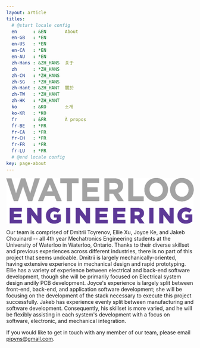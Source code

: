 ```yaml
---
layout: article
titles:
  # @start locale config
  en      : &EN       About
  en-GB   : *EN
  en-US   : *EN
  en-CA   : *EN
  en-AU   : *EN
  zh-Hans : &ZH_HANS  关于
  zh      : *ZH_HANS
  zh-CN   : *ZH_HANS
  zh-SG   : *ZH_HANS
  zh-Hant : &ZH_HANT  關於
  zh-TW   : *ZH_HANT
  zh-HK   : *ZH_HANT
  ko      : &KO       소개
  ko-KR   : *KO
  fr      : &FR       À propos
  fr-BE   : *FR
  fr-CA   : *FR
  fr-CH   : *FR
  fr-FR   : *FR
  fr-LU   : *FR
  # @end locale config
key: page-about
---
```


<style>
img {
  display: block;
  margin-left: auto;
  margin-right: auto;
}
</style>

<img src="https://raw.githubusercontent.com/pipyns/pipyns.github.io/master/assets/UW_ENG.png" alt="University of Waterloo" width=510 height=123>

Our team is comprised of Dmitrii Tcyrenov, Ellie Xu, Joyce Ke, and Jakeb Chouinard -- all 4th year Mechatronics Engineering students at the University of Waterloo in Waterloo, Ontario. Thanks to their diverse skillset and previous experiences across different industries, there is no part of this project that seems undoable. Dmitrii is largely mechanically-oriented, having extensive experience in mechanical design and rapid prototyping. Ellie has a variety of experience between electrical and back-end software development, though she will be primarily focused on Electrical system design andily  PCB development. Joyce's experience is largely split between front-end, back-end, and application software development; she will be focusing on the development of the stack necessary to execute this project successfully. Jakeb has experience evenly split between manufacturing and software development. Consequently, his skillset is more varied, and he will be flexibly assisting in each system's development with a focus on software, electronic, and mechanical integration.

If you would like to get in touch with any member of our team, please email pipyns@gmail.com.
